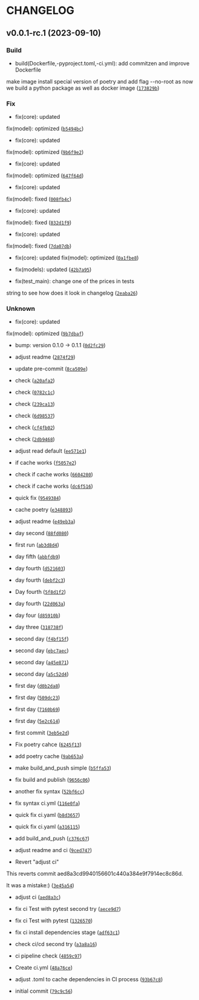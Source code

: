 # CHANGELOG



## v0.0.1-rc.1 (2023-09-10)

### Build

* build(Dockerfile,-pyproject.toml,-ci.yml): add commitzen and improve Dockerfile

make image install special version of poetry and add flag --no-root as now we build a python package as well as docker image ([`173829b`](https://github.com/alexnazarv/python-practice-field/commit/173829b64e6b8b344b48c22b2f32d69834775293))

### Fix

* fix(core): updated

fix(model): optimized ([`b5494bc`](https://github.com/alexnazarv/python-practice-field/commit/b5494bc7a07c22c1e0b4ea381261268f157d083b))

* fix(core): updated

fix(model): optimized ([`9b6f9e2`](https://github.com/alexnazarv/python-practice-field/commit/9b6f9e2582f50df65da512155bf7d0fda66e77a1))

* fix(core): updated

fix(model): optimized ([`647f64d`](https://github.com/alexnazarv/python-practice-field/commit/647f64d3a541ad1fe26a0c143f8cf3929e2bc84f))

* fix(core): updated

fix(model): fixed ([`008fb4c`](https://github.com/alexnazarv/python-practice-field/commit/008fb4cf56882afab4fd75a9b1bf6236c8bdcacc))

* fix(core): updated

fix(model): fixed ([`832d1f9`](https://github.com/alexnazarv/python-practice-field/commit/832d1f9c4ebfa318aef2d397407829c6382139b5))

* fix(core): updated

fix(model): fixed ([`7da07db`](https://github.com/alexnazarv/python-practice-field/commit/7da07dbdf4ec912fee1da6e252423097142b7d85))

* fix(core): updated
fix(model): optimized ([`0a1fbe8`](https://github.com/alexnazarv/python-practice-field/commit/0a1fbe8be54c9638217e036851460c6180fdc7c0))

* fix(models): updated ([`42b7a95`](https://github.com/alexnazarv/python-practice-field/commit/42b7a95c2f02736ca899d905004d55935d8c418a))

* fix(test_main): change one of the prices in tests

string to see how does it look in changelog ([`2eaba26`](https://github.com/alexnazarv/python-practice-field/commit/2eaba26a4e356bf75f00674524e803cb121dbbc3))

### Unknown

*  fix(core): updated

fix(model): optimized ([`9b7dbaf`](https://github.com/alexnazarv/python-practice-field/commit/9b7dbafd47935f8d366c013d9e1af7621bed5795))

* bump: version 0.1.0 → 0.1.1 ([`0d2fc29`](https://github.com/alexnazarv/python-practice-field/commit/0d2fc294e59f6037812697808047dafb5905ae61))

* adjust readme ([`2874f29`](https://github.com/alexnazarv/python-practice-field/commit/2874f292065ffabd4732ba94bb283d127cc623b8))

* update pre-commit ([`8ca509e`](https://github.com/alexnazarv/python-practice-field/commit/8ca509e93bf5df12cba8953d5824dff9cb65a566))

* check ([`a20afa2`](https://github.com/alexnazarv/python-practice-field/commit/a20afa212bf9c5d09080283ac3a670f83f7d5306))

* check ([`0782c1c`](https://github.com/alexnazarv/python-practice-field/commit/0782c1ca4bcc7d54d509d4629c923aec69620933))

* check ([`239ca13`](https://github.com/alexnazarv/python-practice-field/commit/239ca13469a5741d82d98f5dd463ad6d15486678))

* check ([`6d98537`](https://github.com/alexnazarv/python-practice-field/commit/6d985374b20969bc49acdc0915350417699a73a2))

* check ([`cf4fb02`](https://github.com/alexnazarv/python-practice-field/commit/cf4fb021e19565da4695ecf0a5b91b7a5b5a0a80))

* check ([`2db9468`](https://github.com/alexnazarv/python-practice-field/commit/2db94686d0d8717a95cd8a503c48347faeb494e5))

* adjust read default ([`ee571e1`](https://github.com/alexnazarv/python-practice-field/commit/ee571e1832383c9af29a7f548bb4eace5e3b8c57))

* if cache works ([`f5057e2`](https://github.com/alexnazarv/python-practice-field/commit/f5057e2bc374e490b3888f4c00d8ace6252ce509))

* check if cache works ([`6604280`](https://github.com/alexnazarv/python-practice-field/commit/6604280631023ce954ed715560d434210e8b4232))

* check if cache works ([`dc6f516`](https://github.com/alexnazarv/python-practice-field/commit/dc6f5165d0c358dc7960084fcbe7e74eb40647cf))

* quick fix ([`9549384`](https://github.com/alexnazarv/python-practice-field/commit/954938413f4880a825440d963e316a1931c5a7c9))

* cache poetry ([`e348893`](https://github.com/alexnazarv/python-practice-field/commit/e348893c88ecd33784df4e060c9263a93cdea897))

* adjust readme ([`e49eb3a`](https://github.com/alexnazarv/python-practice-field/commit/e49eb3aede131894a5e654c02a02adcbc0eb7c88))

* day second ([`88fd080`](https://github.com/alexnazarv/python-practice-field/commit/88fd080e768f893d1fcb1f0da5f87d3e1b86538f))

* first run ([`ab3d8d4`](https://github.com/alexnazarv/python-practice-field/commit/ab3d8d4195ee93ff49e03a213c528ca9c6958293))

* day fifth ([`abbfdb9`](https://github.com/alexnazarv/python-practice-field/commit/abbfdb9827a1157bcf995cfc3766f6b5517a448b))

* day fourth ([`d521603`](https://github.com/alexnazarv/python-practice-field/commit/d5216031dc575bc19702904f54068aa649593d41))

* day fourth ([`debf2c3`](https://github.com/alexnazarv/python-practice-field/commit/debf2c3d51c529ed803c7f87f298afe187ab5780))

* Day fourth ([`5f8d1f2`](https://github.com/alexnazarv/python-practice-field/commit/5f8d1f2b209523524224f317a93ebbdbb54653c6))

* day fourth ([`22d063a`](https://github.com/alexnazarv/python-practice-field/commit/22d063a613aeff51129c82b1b5a8bf05416b5487))

* day four ([`d85910b`](https://github.com/alexnazarv/python-practice-field/commit/d85910b949e919eafb95ca8c3cd475aced72d67d))

* day three ([`318738f`](https://github.com/alexnazarv/python-practice-field/commit/318738f5c74e94adee360ce6309c7eb7e27ac028))

* second day ([`f4bf15f`](https://github.com/alexnazarv/python-practice-field/commit/f4bf15f5ff8bde1f1155bf9fb5fe4c1a1a12f3d9))

* second day ([`ebc7aec`](https://github.com/alexnazarv/python-practice-field/commit/ebc7aec8363d99fcd9037737c6e471219d0bdbd1))

* second day ([`a45e871`](https://github.com/alexnazarv/python-practice-field/commit/a45e871722e2a7e2addc3732fc5c14890488f827))

* second day ([`a5c52d4`](https://github.com/alexnazarv/python-practice-field/commit/a5c52d470a945c334b48076b7702995027d9eccf))

* first day ([`d0b2da8`](https://github.com/alexnazarv/python-practice-field/commit/d0b2da83b8e35ef46a8b694e8059704f6e77e1f8))

* first day ([`509dc23`](https://github.com/alexnazarv/python-practice-field/commit/509dc231fdbf839723f0ef30595ffee57d99dd59))

* first day ([`7160b69`](https://github.com/alexnazarv/python-practice-field/commit/7160b69c4039af6637bd6f38f94c48aef6ac3c12))

* first day ([`5e2c614`](https://github.com/alexnazarv/python-practice-field/commit/5e2c614522e27f923cb39298afd0c311db410514))

* first commit ([`3eb5e2d`](https://github.com/alexnazarv/python-practice-field/commit/3eb5e2d47e61c7c6ac176b1b38ad58cd40ec6427))

* Fix poetry cahce ([`6245f13`](https://github.com/alexnazarv/python-practice-field/commit/6245f13bc29f52764fb43ef7f9ee5571f8c1e728))

* add poetry cache ([`9ab653a`](https://github.com/alexnazarv/python-practice-field/commit/9ab653aa7ae769df11a3a6fe512d3636ac5d5a92))

* make build_and_push simple ([`b5ffa53`](https://github.com/alexnazarv/python-practice-field/commit/b5ffa5325ae448872ff854c7880166bdc26fb698))

* fix build and publish ([`9656c06`](https://github.com/alexnazarv/python-practice-field/commit/9656c0677a87eda4a05194ea0373a3dd23f28e82))

* another fix syntax ([`52bf6cc`](https://github.com/alexnazarv/python-practice-field/commit/52bf6cc5b05312109a502fc82bf900335ecdb80c))

* fix syntax ci.yml ([`116e0fa`](https://github.com/alexnazarv/python-practice-field/commit/116e0fa1675ef4e511f73741cdef354cbb96e6e3))

* quick fix ci.yaml ([`b8d3657`](https://github.com/alexnazarv/python-practice-field/commit/b8d36576dd1850c85c8acdf1618843e240519763))

* quick fix ci.yaml ([`a316115`](https://github.com/alexnazarv/python-practice-field/commit/a316115ef538d68510894bdca854ba4d23b5b9d8))

* add build_and_push ([`c376c67`](https://github.com/alexnazarv/python-practice-field/commit/c376c6724f88c6a78989cb61352be913136c8a45))

* adjust readme and ci ([`9ced747`](https://github.com/alexnazarv/python-practice-field/commit/9ced747a5973fcf180b0b1978872f8fab658a703))

* Revert &#34;adjust ci&#34;

This reverts commit aed8a3cd9940156601c440a384e9f7914ec8c86d.

It was a  mistake:) ([`3e45a54`](https://github.com/alexnazarv/python-practice-field/commit/3e45a54db0ba04ae248f562b3b5a4742da5bb987))

* adjust ci ([`aed8a3c`](https://github.com/alexnazarv/python-practice-field/commit/aed8a3cd9940156601c440a384e9f7914ec8c86d))

* fix ci Test with pytest second try ([`aece9d7`](https://github.com/alexnazarv/python-practice-field/commit/aece9d73cc295be1517feade205dc5f6f97cffb8))

* fix ci Test with pytest ([`1326570`](https://github.com/alexnazarv/python-practice-field/commit/13265702720f721bc772f7c374f202bcd8ca511e))

* fix ci install dependencies stage ([`adf63c1`](https://github.com/alexnazarv/python-practice-field/commit/adf63c1b0b6fd681dc379c08453a0d35918232bb))

* check ci/cd second try ([`a3a8a16`](https://github.com/alexnazarv/python-practice-field/commit/a3a8a16d3f304e0577059bdb03633c93af38f863))

* ci pipeline check ([`4859c97`](https://github.com/alexnazarv/python-practice-field/commit/4859c97eccbc34619af6a45070b0c3e908c58996))

* Create ci.yml ([`48a76ce`](https://github.com/alexnazarv/python-practice-field/commit/48a76ce75d1d06e76d35925853ca8b4071cefd71))

* adjust .toml to cache dependencies in CI process ([`93b67c8`](https://github.com/alexnazarv/python-practice-field/commit/93b67c8bf3b1f858823afb6d984dab6a323b2824))

* initial commit ([`79c9c56`](https://github.com/alexnazarv/python-practice-field/commit/79c9c56cd9b0f7563f4485269a51bb6b7d47ec85))
